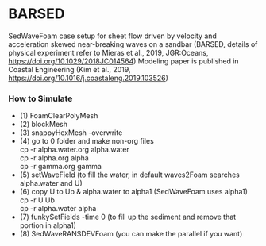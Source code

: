 # BARSED
SedWaveFoam case setup for sheet flow driven by velocity and acceleration skewed near-breaking waves on a sandbar
(BARSED, details of physical experiment refer to Mieras et al., 2019, JGR:Oceans, https://doi.org/10.1029/2018JC014564)
Modeling paper is published in Coastal Engineering (Kim et al., 2019, https://doi.org/10.1016/j.coastaleng.2019.103526)

### How to Simulate
* (1) FoamClearPolyMesh
* (2) blockMesh
* (3) snappyHexMesh -overwrite 
* (4) go to 0 folder and make non-org files <br />
cp -r alpha.water.org alpha.water <br />
cp -r alpha.org alpha <br />
cp -r gamma.org gamma <br />
* (5) setWaveField (to fill the water, in default waves2Foam searches alpha.water and U)
* (6) copy U to Ub & alpha.water to alpha1 (SedWaveFoam uses alpha1) <br />
cp -r U Ub <br />
cp -r alpha.water alpha <br />
* (7) funkySetFields -time 0 (to fill up the sediment and remove that portion in alpha1)
* (8) SedWaveRANSDEVFoam (you can make the parallel if you want)
